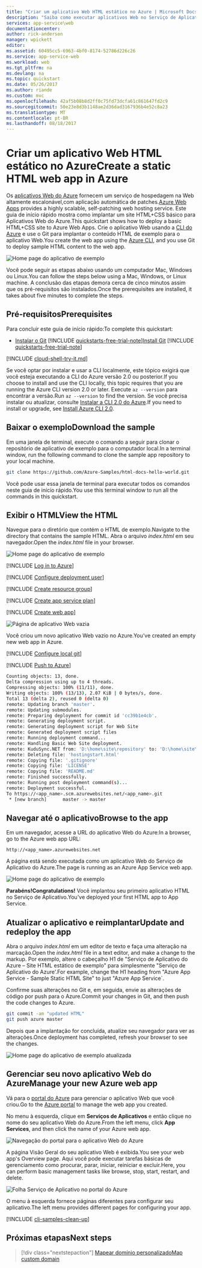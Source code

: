 ```yaml
---
title: "Criar um aplicativo Web HTML estático no Azure | Microsoft Docs"
description: "Saiba como executar aplicativos Web no Serviço de Aplicativo do Azure ao implantar um aplicativo de exemplo HTML estático."
services: app-service\web
documentationcenter: 
author: rick-anderson
manager: wpickett
editor: 
ms.assetid: 60495cc5-6963-4bf0-8174-52786d226c26
ms.service: app-service-web
ms.workload: web
ms.tgt_pltfrm: na
ms.devlang: na
ms.topic: quickstart
ms.date: 05/26/2017
ms.author: riande
ms.custom: mvc
ms.openlocfilehash: 42af5b08b8d2ff0c75fd73dcfa61c861647fd2c9
ms.sourcegitcommit: 50e23e8d3b1148ae2d36dad3167936b4e52c8a23
ms.translationtype: MT
ms.contentlocale: pt-BR
ms.lasthandoff: 08/18/2017
---
```

# <a name="create-a-static-html-web-app-in-azure"></a><span data-ttu-id="7ad59-103">Criar um aplicativo Web HTML estático no Azure</span><span class="sxs-lookup"><span data-stu-id="7ad59-103">Create a static HTML web app in Azure</span></span>

<span data-ttu-id="7ad59-104">Os [aplicativos Web do Azure](https://docs.microsoft.com/azure/app-service-web/app-service-web-overview) fornecem um serviço de hospedagem na Web altamente escalonável,com aplicação automática de patches.</span><span class="sxs-lookup"><span data-stu-id="7ad59-104">[Azure Web Apps](https://docs.microsoft.com/azure/app-service-web/app-service-web-overview) provides a highly scalable, self-patching web hosting service.</span></span>  <span data-ttu-id="7ad59-105">Este guia de início rápido mostra como implantar um site HTML+CSS básico para Aplicativos Web do Azure.</span><span class="sxs-lookup"><span data-stu-id="7ad59-105">This quickstart shows how to deploy a basic HTML+CSS site to Azure Web Apps.</span></span> <span data-ttu-id="7ad59-106">Crie o aplicativo Web usando a [CLI do Azure](https://docs.microsoft.com/cli/azure/get-started-with-azure-cli) e use o Git para implantar o conteúdo HTML de exemplo para o aplicativo Web.</span><span class="sxs-lookup"><span data-stu-id="7ad59-106">You create the web app using the [Azure CLI](https://docs.microsoft.com/cli/azure/get-started-with-azure-cli), and you use Git to deploy sample HTML content to the web app.</span></span>

![Home page do aplicativo de exemplo](media/app-service-web-get-started-html/hello-world-in-browser-az.png)

<span data-ttu-id="7ad59-108">Você pode seguir as etapas abaixo usando um computador Mac, Windows ou Linux.</span><span class="sxs-lookup"><span data-stu-id="7ad59-108">You can follow the steps below using a Mac, Windows, or Linux machine.</span></span> <span data-ttu-id="7ad59-109">A conclusão das etapas demora cerca de cinco minutos assim que os pré-requisitos são instalados.</span><span class="sxs-lookup"><span data-stu-id="7ad59-109">Once the prerequisites are installed, it takes about five minutes to complete the steps.</span></span>

## <a name="prerequisites"></a><span data-ttu-id="7ad59-110">Pré-requisitos</span><span class="sxs-lookup"><span data-stu-id="7ad59-110">Prerequisites</span></span>

<span data-ttu-id="7ad59-111">Para concluir este guia de início rápido:</span><span class="sxs-lookup"><span data-stu-id="7ad59-111">To complete this quickstart:</span></span>

- <span data-ttu-id="7ad59-112">[Instalar o Git](https://git-scm.com/)
[!INCLUDE [quickstarts-free-trial-note](../../includes/quickstarts-free-trial-note.md)]</span><span class="sxs-lookup"><span data-stu-id="7ad59-112">[Install Git](https://git-scm.com/)
[!INCLUDE [quickstarts-free-trial-note](../../includes/quickstarts-free-trial-note.md)]</span></span>

[!INCLUDE [cloud-shell-try-it.md](../../includes/cloud-shell-try-it.md)]

<span data-ttu-id="7ad59-113">Se você optar por instalar e usar a CLI localmente, este tópico exigirá que você esteja executando a CLI do Azure versão 2.0 ou posterior.</span><span class="sxs-lookup"><span data-stu-id="7ad59-113">If you choose to install and use the CLI locally, this topic requires that you are running the Azure CLI version 2.0 or later.</span></span> <span data-ttu-id="7ad59-114">Execute `az --version` para encontrar a versão.</span><span class="sxs-lookup"><span data-stu-id="7ad59-114">Run `az --version` to find the version.</span></span> <span data-ttu-id="7ad59-115">Se você precisa instalar ou atualizar, consulte [Instalar a CLI 2.0 do Azure]( /cli/azure/install-azure-cli).</span><span class="sxs-lookup"><span data-stu-id="7ad59-115">If you need to install or upgrade, see [Install Azure CLI 2.0]( /cli/azure/install-azure-cli).</span></span> 

## <a name="download-the-sample"></a><span data-ttu-id="7ad59-116">Baixar o exemplo</span><span class="sxs-lookup"><span data-stu-id="7ad59-116">Download the sample</span></span>

<span data-ttu-id="7ad59-117">Em uma janela de terminal, execute o comando a seguir para clonar o repositório de aplicativo de exemplo para o computador local.</span><span class="sxs-lookup"><span data-stu-id="7ad59-117">In a terminal window, run the following command to clone the sample app repository to your local machine.</span></span>

```bash
git clone https://github.com/Azure-Samples/html-docs-hello-world.git
```

<span data-ttu-id="7ad59-118">Você pode usar essa janela de terminal para executar todos os comandos neste guia de início rápido.</span><span class="sxs-lookup"><span data-stu-id="7ad59-118">You use this terminal window to run all the commands in this quickstart.</span></span>

## <a name="view-the-html"></a><span data-ttu-id="7ad59-119">Exibir o HTML</span><span class="sxs-lookup"><span data-stu-id="7ad59-119">View the HTML</span></span>

<span data-ttu-id="7ad59-120">Navegue para o diretório que contém o HTML de exemplo.</span><span class="sxs-lookup"><span data-stu-id="7ad59-120">Navigate to the directory that contains the sample HTML.</span></span> <span data-ttu-id="7ad59-121">Abra o arquivo *index.html* em seu navegador.</span><span class="sxs-lookup"><span data-stu-id="7ad59-121">Open the *index.html* file in your browser.</span></span>

![Home page do aplicativo de exemplo](media/app-service-web-get-started-html/hello-world-in-browser.png)

[!INCLUDE [Log in to Azure](../../includes/login-to-azure.md)] 

[!INCLUDE [Configure deployment user](../../includes/configure-deployment-user.md)] 

[!INCLUDE [Create resource group](../../includes/app-service-web-create-resource-group.md)] 

[!INCLUDE [Create app service plan](../../includes/app-service-web-create-app-service-plan.md)] 

[!INCLUDE [Create web app](../../includes/app-service-web-create-web-app.md)] 

![Página de aplicativo Web vazia](media/app-service-web-get-started-html/app-service-web-service-created.png)

<span data-ttu-id="7ad59-124">Você criou um novo aplicativo Web vazio no Azure.</span><span class="sxs-lookup"><span data-stu-id="7ad59-124">You’ve created an empty new web app in Azure.</span></span>

[!INCLUDE [Configure local git](../../includes/app-service-web-configure-local-git.md)] 

[!INCLUDE [Push to Azure](../../includes/app-service-web-git-push-to-azure.md)] 

```bash
Counting objects: 13, done.
Delta compression using up to 4 threads.
Compressing objects: 100% (11/11), done.
Writing objects: 100% (13/13), 2.07 KiB | 0 bytes/s, done.
Total 13 (delta 2), reused 0 (delta 0)
remote: Updating branch 'master'.
remote: Updating submodules.
remote: Preparing deployment for commit id 'cc39b1e4cb'.
remote: Generating deployment script.
remote: Generating deployment script for Web Site
remote: Generated deployment script files
remote: Running deployment command...
remote: Handling Basic Web Site deployment.
remote: KuduSync.NET from: 'D:\home\site\repository' to: 'D:\home\site\wwwroot'
remote: Deleting file: 'hostingstart.html'
remote: Copying file: '.gitignore'
remote: Copying file: 'LICENSE'
remote: Copying file: 'README.md'
remote: Finished successfully.
remote: Running post deployment command(s)...
remote: Deployment successful.
To https://<app_name>.scm.azurewebsites.net/<app_name>.git
 * [new branch]      master -> master
```

## <a name="browse-to-the-app"></a><span data-ttu-id="7ad59-125">Navegar até o aplicativo</span><span class="sxs-lookup"><span data-stu-id="7ad59-125">Browse to the app</span></span>

<span data-ttu-id="7ad59-126">Em um navegador, acesse a URL do aplicativo Web do Azure:</span><span class="sxs-lookup"><span data-stu-id="7ad59-126">In a browser, go to the Azure web app URL:</span></span>

```
http://<app_name>.azurewebsites.net
```

<span data-ttu-id="7ad59-127">A página está sendo executada como um aplicativo Web do Serviço de Aplicativo do Azure.</span><span class="sxs-lookup"><span data-stu-id="7ad59-127">The page is running as an Azure App Service web app.</span></span>

![Home page do aplicativo de exemplo](media/app-service-web-get-started-html/hello-world-in-browser-az.png)

<span data-ttu-id="7ad59-129">**Parabéns!**</span><span class="sxs-lookup"><span data-stu-id="7ad59-129">**Congratulations!**</span></span> <span data-ttu-id="7ad59-130">Você implantou seu primeiro aplicativo HTML no Serviço de Aplicativo.</span><span class="sxs-lookup"><span data-stu-id="7ad59-130">You've deployed your first HTML app to App Service.</span></span>

## <a name="update-and-redeploy-the-app"></a><span data-ttu-id="7ad59-131">Atualizar o aplicativo e reimplantar</span><span class="sxs-lookup"><span data-stu-id="7ad59-131">Update and redeploy the app</span></span>

<span data-ttu-id="7ad59-132">Abra o arquivo *index.html* em um editor de texto e faça uma alteração na marcação.</span><span class="sxs-lookup"><span data-stu-id="7ad59-132">Open the *index.html* file in a text editor, and make a change to the markup.</span></span> <span data-ttu-id="7ad59-133">Por exemplo, altere o cabeçalho H1 de "Serviço de Aplicativo do Azure – Site HTML estático de exemplo" para simplesmente "Serviço de Aplicativo do Azure'.</span><span class="sxs-lookup"><span data-stu-id="7ad59-133">For example, change the H1 heading from "Azure App Service - Sample Static HTML Site" to just "Azure App Service\`.</span></span>

<span data-ttu-id="7ad59-134">Confirme suas alterações no Git e, em seguida, envie as alterações de código por push para o Azure.</span><span class="sxs-lookup"><span data-stu-id="7ad59-134">Commit your changes in Git, and then push the code changes to Azure.</span></span>

```bash
git commit -am "updated HTML"
git push azure master
```

<span data-ttu-id="7ad59-135">Depois que a implantação for concluída, atualize seu navegador para ver as alterações.</span><span class="sxs-lookup"><span data-stu-id="7ad59-135">Once deployment has completed, refresh your browser to see the changes.</span></span>

![Home page do aplicativo de exemplo atualizada](media/app-service-web-get-started-html/hello-azure-in-browser-az.png)

## <a name="manage-your-new-azure-web-app"></a><span data-ttu-id="7ad59-137">Gerenciar seu novo aplicativo Web do Azure</span><span class="sxs-lookup"><span data-stu-id="7ad59-137">Manage your new Azure web app</span></span>

<span data-ttu-id="7ad59-138">Vá para o <a href="https://portal.azure.com" target="_blank">portal do Azure</a> para gerenciar o aplicativo Web que você criou.</span><span class="sxs-lookup"><span data-stu-id="7ad59-138">Go to the <a href="https://portal.azure.com" target="_blank">Azure portal</a> to manage the web app you created.</span></span>

<span data-ttu-id="7ad59-139">No menu à esquerda, clique em **Serviços de Aplicativos** e então clique no nome do seu aplicativo Web do Azure.</span><span class="sxs-lookup"><span data-stu-id="7ad59-139">From the left menu, click **App Services**, and then click the name of your Azure web app.</span></span>

![Navegação do portal para o aplicativo Web do Azure](./media/app-service-web-get-started-html/portal1.png)

<span data-ttu-id="7ad59-141">A página Visão Geral do seu aplicativo Web é exibida.</span><span class="sxs-lookup"><span data-stu-id="7ad59-141">You see your web app's Overview page.</span></span> <span data-ttu-id="7ad59-142">Aqui você pode executar tarefas básicas de gerenciamento como procurar, parar, iniciar, reiniciar e excluir.</span><span class="sxs-lookup"><span data-stu-id="7ad59-142">Here, you can perform basic management tasks like browse, stop, start, restart, and delete.</span></span> 

![Folha Serviço de Aplicativo no portal do Azure](./media/app-service-web-get-started-html/portal2.png)

<span data-ttu-id="7ad59-144">O menu à esquerda fornece páginas diferentes para configurar seu aplicativo.</span><span class="sxs-lookup"><span data-stu-id="7ad59-144">The left menu provides different pages for configuring your app.</span></span> 

[!INCLUDE [cli-samples-clean-up](../../includes/cli-samples-clean-up.md)]

## <a name="next-steps"></a><span data-ttu-id="7ad59-145">Próximas etapas</span><span class="sxs-lookup"><span data-stu-id="7ad59-145">Next steps</span></span>

> [!div class="nextstepaction"]
> [<span data-ttu-id="7ad59-146">Mapear domínio personalizado</span><span class="sxs-lookup"><span data-stu-id="7ad59-146">Map custom domain</span></span>](app-service-web-tutorial-custom-domain.md)
